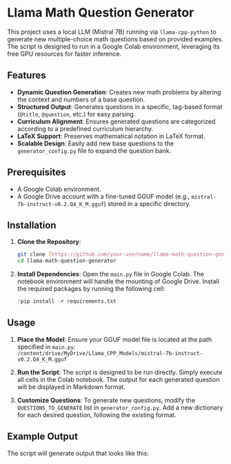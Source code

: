 # Llama Math Question Generator

This project uses a local LLM (Mistral 7B) running via `llama-cpp-python` to generate new multiple-choice math questions based on provided examples. The script is designed to run in a Google Colab environment, leveraging its free GPU resources for faster inference.

## Features

- **Dynamic Question Generation**: Creates new math problems by altering the context and numbers of a base question.
- **Structured Output**: Generates questions in a specific, tag-based format (`@title`, `@question`, etc.) for easy parsing.
- **Curriculum Alignment**: Ensures generated questions are categorized according to a predefined curriculum hierarchy.
- **LaTeX Support**: Preserves mathematical notation in LaTeX format.
- **Scalable Design**: Easily add new base questions to the `generator_config.py` file to expand the question bank.

## Prerequisites

- A Google Colab environment.
- A Google Drive account with a fine-tuned GGUF model (e.g., `mistral-7b-instruct-v0.2.Q4_K_M.gguf`) stored in a specific directory.

## Installation

1.  **Clone the Repository**:
    ```bash
    git clone [https://github.com/your-username/llama-math-question-generator.git](https://github.com/your-username/llama-math-question-generator.git)
    cd llama-math-question-generator
    ```

2.  **Install Dependencies**:
    Open the `main.py` file in Google Colab. The notebook environment will handle the mounting of Google Drive. Install the required packages by running the following cell:
    ```python
    !pip install -r requirements.txt
    ```

## Usage

1.  **Place the Model**: Ensure your GGUF model file is located at the path specified in `main.py`: `/content/drive/MyDrive/Llama_CPP_Models/mistral-7b-instruct-v0.2.Q4_K_M.gguf`

2.  **Run the Script**:
    The script is designed to be run directly. Simply execute all cells in the Colab notebook. The output for each generated question will be displayed in Markdown format.

3.  **Customize Questions**:
    To generate new questions, modify the `QUESTIONS_TO_GENERATE` list in `generator_config.py`. Add a new dictionary for each desired question, following the existing format.

## Example Output

The script will generate output that looks like this:
